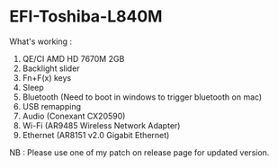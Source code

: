 # EFI-Toshiba-L840M

What's working :
1. QE/CI AMD HD 7670M 2GB
2. Backlight slider
3. Fn+F(x) keys
4. Sleep 
5. Bluetooth (Need to boot in windows to trigger bluetooth on mac)
6. USB remapping
7. Audio (Conexant CX20590)
8. Wi-Fi (AR9485 Wireless Network Adapter)
9. Ethernet (AR8151 v2.0 Gigabit Ethernet)

NB : Please use one of my patch on release page for updated version.
